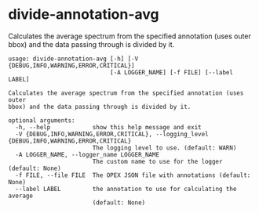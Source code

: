 # divide-annotation-avg

Calculates the average spectrum from the specified annotation (uses outer bbox) and the data passing through is divided by it.

```
usage: divide-annotation-avg [-h] [-V {DEBUG,INFO,WARNING,ERROR,CRITICAL}]
                             [-A LOGGER_NAME] [-f FILE] [--label LABEL]

Calculates the average spectrum from the specified annotation (uses outer
bbox) and the data passing through is divided by it.

optional arguments:
  -h, --help            show this help message and exit
  -V {DEBUG,INFO,WARNING,ERROR,CRITICAL}, --logging_level {DEBUG,INFO,WARNING,ERROR,CRITICAL}
                        The logging level to use. (default: WARN)
  -A LOGGER_NAME, --logger_name LOGGER_NAME
                        The custom name to use for the logger (default: None)
  -f FILE, --file FILE  The OPEX JSON file with annotations (default: None)
  --label LABEL         the annotation to use for calculating the average
                        (default: None)
```
